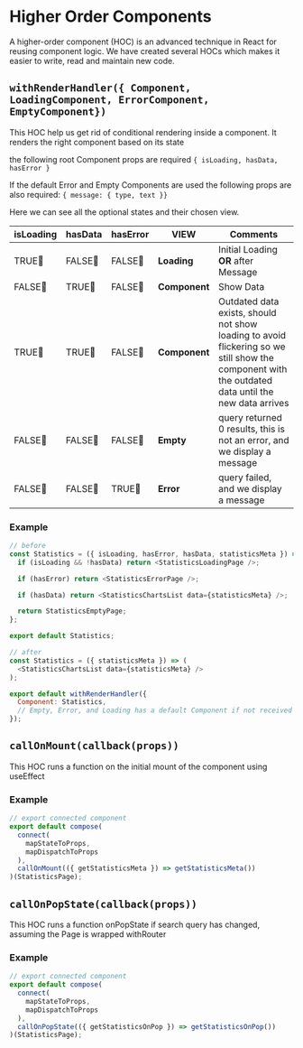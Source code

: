 
# Higher Order Components

A higher-order component (HOC) is an advanced technique in React for reusing component logic. We have created several HOCs which makes it easier to write, read and maintain new code.

## `withRenderHandler({ Component, LoadingComponent, ErrorComponent, EmptyComponent})`
This HOC help us get rid of conditional rendering inside a component.
It renders the right component based on its state

  the following root Component props are required
  `{ isLoading, hasData, hasError }`

  If the default Error and Empty Components are used
  the following props are also required:
  `{ message: { type, text }}`


Here we can see all the optional states and their chosen view.

| isLoading | hasData | hasError | VIEW | Comments |
| ------------- | ------------- | ----------- | ------------ | ------------ |
| TRUE💚   | FALSE🔴  | FALSE🔴 | **Loading** | Initial Loading **OR** after Message |
| FALSE🔴  | TRUE💚  | FALSE🔴 | **Component** | Show Data |
| TRUE💚  | TRUE💚  | FALSE🔴 | **Component** | Outdated data exists, should not show loading to avoid flickering so we still show the component with the outdated data until the new data arrives |
| FALSE🔴  | FALSE🔴  | FALSE🔴 | **Empty** | query returned 0 results, this is not an error, and we display a message |
| FALSE🔴  | FALSE🔴  | TRUE💚 | **Error** | query failed, and we display a message |

### Example
```js
// before
const Statistics = ({ isLoading, hasError, hasData, statisticsMeta }) => {
  if (isLoading && !hasData) return <StatisticsLoadingPage />;

  if (hasError) return <StatisticsErrorPage />;

  if (hasData) return <StatisticsChartsList data={statisticsMeta} />;

  return StatisticsEmptyPage;
};

export default Statistics;
```
```js
// after
const Statistics = ({ statisticsMeta }) => (
  <StatisticsChartsList data={statisticsMeta} />
);

export default withRenderHandler({
  Component: Statistics,
  // Empty, Error, and Loading has a default Component if not received
});
```

## `callOnMount(callback(props))`
This HOC runs a function on the initial mount of the component using useEffect

### Example
```js
// export connected component
export default compose(
  connect(
    mapStateToProps,
    mapDispatchToProps
  ),
  callOnMount(({ getStatisticsMeta }) => getStatisticsMeta())
)(StatisticsPage);
```

## `callOnPopState(callback(props))`
This HOC runs a function onPopState if search query has changed, assuming the Page is wrapped withRouter

### Example
```js
// export connected component
export default compose(
  connect(
    mapStateToProps,
    mapDispatchToProps
  ),
  callOnPopState(({ getStatisticsOnPop }) => getStatisticsOnPop())
)(StatisticsPage);
```